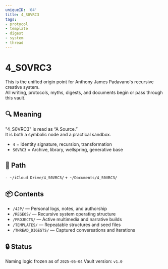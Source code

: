 ```yaml
---
uniqueID: '04'
title: 4_S0VRC3
tags:
- protocol
- template
- digest
- system
- thread
---
```



# 4_S0VRC3

This is the unified origin point for Anthony James Padavano's recursive creative system.  
All writing, protocols, myths, digests, and documents begin or pass through this vault.

## 🔍 Meaning
"4_S0VRC3" is read as “A Source.”  
It is both a symbolic node and a practical sandbox.

- `4` = Identity signature, recursion, transformation
- `S0VRC3` = Archive, library, wellspring, generative base

## 📍 Path
`- ~/iCloud Drive/4_S0VRC3/`
`+ ~/Documents/4_S0VRC3/`

## 📦 Contents
- `/4JP/` — Personal logs, notes, and authorship
- `/REGEOS/` — Recursive system operating structure
- `/PROJECTS/` — Active multimedia and narrative builds
- `/TEMPLATES/` — Repeatable structures and seed files
- `/THREAD_DIGESTS/` — Captured conversations and iterations

## 🔒 Status
Naming logic frozen as of `2025-05-04`
Vault version: `v1.0`